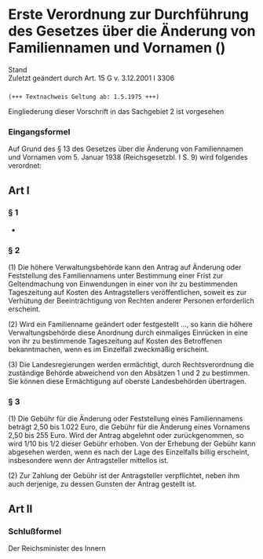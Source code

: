 Erste Verordnung zur Durchführung des Gesetzes über die Änderung von Familiennamen und Vornamen ()
==================================================================================================

Stand  
Zuletzt geändert durch Art. 15 G v. 3.12.2001 I 3306

### 

```
(+++ Textnachweis Geltung ab: 1.5.1975 +++)
```

Eingliederung dieser Vorschrift in das Sachgebiet 2 ist vorgesehen

### Eingangsformel

Auf Grund des § 13 des Gesetzes über die Änderung von Familiennamen und Vornamen vom 5. Januar 1938 (Reichsgesetzbl. I S. 9) wird folgendes verordnet:

Art I
-----

### 

### § 1

-

### § 2

(1) Die höhere Verwaltungsbehörde kann den Antrag auf Änderung oder Feststellung des Familiennamens unter Bestimmung einer Frist zur Geltendmachung von Einwendungen in einer von ihr zu bestimmenden Tageszeitung auf Kosten des Antragstellers veröffentlichen, soweit es zur Verhütung der Beeinträchtigung von Rechten anderer Personen erforderlich erscheint.

(2) Wird ein Familienname geändert oder festgestellt ..., so kann die höhere Verwaltungsbehörde diese Anordnung durch einmaliges Einrücken in eine von ihr zu bestimmende Tageszeitung auf Kosten des Betroffenen bekanntmachen, wenn es im Einzelfall zweckmäßig erscheint.

(3) Die Landesregierungen werden ermächtigt, durch Rechtsverordnung die zuständige Behörde abweichend von den Absätzen 1 und 2 zu bestimmen. Sie können diese Ermächtigung auf oberste Landesbehörden übertragen.

### § 3

(1) Die Gebühr für die Änderung oder Feststellung eines Familiennamens beträgt 2,50 bis 1.022 Euro, die Gebühr für die Änderung eines Vornamens 2,50 bis 255 Euro. Wird der Antrag abgelehnt oder zurückgenommen, so wird 1/10 bis 1/2 dieser Gebühr erhoben. Von der Erhebung der Gebühr kann abgesehen werden, wenn es nach der Lage des Einzelfalls billig erscheint, insbesondere wenn der Antragsteller mittellos ist.

(2) Zur Zahlung der Gebühr ist der Antragsteller verpflichtet, neben ihm auch derjenige, zu dessen Gunsten der Antrag gestellt ist.

Art II
------

### 

### Schlußformel

Der Reichsminister des Innern
